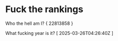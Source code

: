 # Fuck the rankings

Who the hell am I?
{ 22813858 }

What fucking year is it?
[ 2025-03-26T04:26:40Z ]
